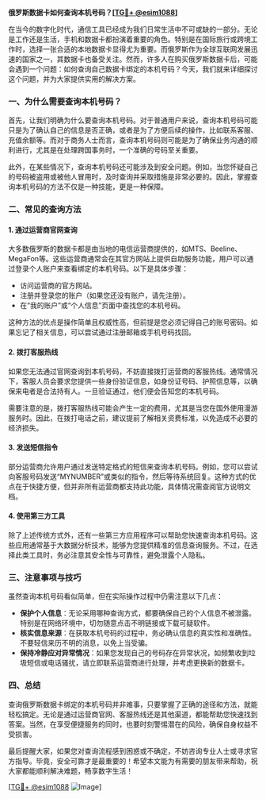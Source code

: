 **俄罗斯数据卡如何查询本机号码？[[TG💪+ @esim1088](https://t.me/s/esim1088)]**

在当今的数字化时代，通信工具已经成为我们日常生活中不可或缺的一部分。无论是工作还是生活，手机和数据卡都扮演着重要的角色。特别是在国际旅行或跨境工作时，选择一张合适的本地数据卡显得尤为重要。而俄罗斯作为全球互联网发展迅速的国家之一，其数据卡也备受关注。然而，许多人在购买俄罗斯数据卡后，可能会遇到一个问题：如何查询自己数据卡绑定的本机号码？今天，我们就来详细探讨这个问题，并为大家提供实用的解决方案。

### 一、为什么需要查询本机号码？

首先，让我们明确为什么要查询本机号码。对于普通用户来说，查询本机号码可能只是为了确认自己的信息是否正确，或者是为了方便后续的操作，比如联系客服、充值余额等。而对于商务人士而言，查询本机号码则可能是为了确保业务沟通的顺利进行，尤其是在处理跨国事务时，一个准确的号码至关重要。

此外，在某些情况下，查询本机号码还可能涉及到安全问题。例如，当您怀疑自己的号码被盗用或被他人冒用时，及时查询并采取措施是非常必要的。因此，掌握查询本机号码的方法不仅是一种技能，更是一种保障。

### 二、常见的查询方法

#### 1. **通过运营商官网查询**
大多数俄罗斯的数据卡都是由当地的电信运营商提供的，如MTS、Beeline、MegaFon等。这些运营商通常会在其官方网站上提供自助服务功能，用户可以通过登录个人账户来查看绑定的本机号码。以下是具体步骤：

- 访问运营商的官方网站。
- 注册并登录您的账户（如果您还没有账户，请先注册）。
- 在“我的账户”或“个人信息”页面中查找您的本机号码。

这种方法的优点是操作简单且权威性高，但前提是您必须记得自己的账号密码。如果忘记了相关信息，可以尝试通过注册邮箱或手机号码找回。

#### 2. **拨打客服热线**
如果您无法通过官网查询到本机号码，不妨直接拨打运营商的客服热线。通常情况下，客服人员会要求您提供一些身份验证信息，如身份证号码、护照信息等，以确保来电者是合法持有人。一旦验证通过，他们便会告知您的本机号码。

需要注意的是，拨打客服热线可能会产生一定的费用，尤其是当您在国外使用漫游服务时。因此，在拨打电话之前，建议提前了解相关资费标准，以免造成不必要的经济损失。

#### 3. **发送短信指令**
部分运营商允许用户通过发送特定格式的短信来查询本机号码。例如，您可以尝试向客服号码发送“MYNUMBER”或类似的指令，然后等待系统回复。这种方式的优点在于快捷方便，但并非所有运营商都支持此功能，具体情况需查阅官方说明文档。

#### 4. **使用第三方工具**
除了上述传统方式外，还有一些第三方应用程序可以帮助您快速查询本机号码。这些应用通常基于大数据分析技术，能够为您提供精准的信息查询服务。不过，在选择此类工具时，务必注意其安全性与可靠性，避免泄露个人隐私。

### 三、注意事项与技巧

虽然查询本机号码看似简单，但在实际操作过程中仍需注意以下几点：

- **保护个人信息**：无论采用哪种查询方式，都要确保自己的个人信息不被泄露。特别是在网络环境中，切勿随意点击不明链接或下载可疑软件。
- **核实信息来源**：在获取本机号码的过程中，务必确认信息的真实性和准确性。不要轻信来历不明的消息，以免上当受骗。
- **保持冷静应对异常情况**：如果您发现自己的号码存在异常状况，如频繁收到垃圾短信或电话骚扰，请立即联系运营商进行处理，并考虑更换新的数据卡。

### 四、总结

查询俄罗斯数据卡绑定的本机号码并非难事，只要掌握了正确的途径和方法，就能轻松搞定。无论是通过运营商官网、客服热线还是其他渠道，都能帮助您快速找到答案。当然，在享受便捷服务的同时，也要时刻警惕潜在的风险，确保自身权益不受损害。

最后提醒大家，如果您对查询流程感到困惑或不确定，不妨咨询专业人士或寻求官方指导。毕竟，安全可靠才是最重要的！希望本文能为有需要的朋友带来帮助，祝大家都能顺利解决难题，畅享数字生活！

[[TG💪+ @esim1088](https://t.me/s/esim1088) ![Image](https://i.postimg.cc/4NQfJmqS/Snipaste-2025-05-13-00-14-12.png)]